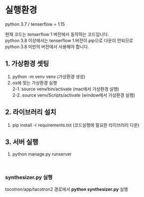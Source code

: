 # 실행환경
python 3.7 / tenserflow = 1.15

현재 코드는 tenserflow 1 버전에서 동작하는 코드입니다.  
python 3.8 이상에서는 tenserflow 1.버전이 pip으로 다운이 안되므로  
python 3.8 미만의 버전에서 사용해야 합니다.

## 1. 가상환경 셋팅
1. python -m venv venv      (가상환경 생성)  
2. os에 맞는 가상환경 실행  
2-1. source venv/bin/activate (mac에서 가상환경 실행)  
2-2. source venv/Scripts/activate (window에서 가상환경 실행)

## 2. 라이브러리 설치
1. pip install -r requirements.txt (코드실행에 필요한 라이브러리 다운)

## 3. 서버 실행
1. python manage.py runserver

<br>  


### synthesizer.py 실행
tocotron/app/tacotron2 경로에서 <b>python synthesizer.py</b> 실행  


 
 